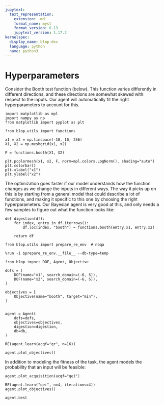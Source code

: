 ```yaml
---
jupytext:
  text_representation:
    extension: .md
    format_name: myst
    format_version: 0.13
    jupytext_version: 1.17.2
kernelspec:
  display_name: blop-dev
  language: python
  name: python3
---
```


# Hyperparameters

Consider the Booth test function (below). This function varies differently in different directions, and these directions are somewhat skewed with respect to the inputs. Our agent will automatically fit the right hyperparameters to account for this.

```{code-cell} ipython3
import matplotlib as mpl
import numpy as np
from matplotlib import pyplot as plt

from blop.utils import functions

x1 = x2 = np.linspace(-10, 10, 256)
X1, X2 = np.meshgrid(x1, x2)

F = functions.booth(X1, X2)

plt.pcolormesh(x1, x2, F, norm=mpl.colors.LogNorm(), shading="auto")
plt.colorbar()
plt.xlabel("x1")
plt.ylabel("x2")
```

The optimization goes faster if our model understands how the function changes as we change the inputs in different ways. The way it picks up on this is by starting from a general model that could describe a lot of functions, and making it specific to this one by choosing the right hyperparameters. Our Bayesian agent is very good at this, and only needs a few samples to figure out what the function looks like:

```{code-cell} ipython3
def digestion(df):
    for index, entry in df.iterrows():
        df.loc[index, "booth"] = functions.booth(entry.x1, entry.x2)

    return df
```

```{code-cell} ipython3
from blop.utils import prepare_re_env  # noqa

%run -i $prepare_re_env.__file__ --db-type=temp

from blop import DOF, Agent, Objective

dofs = [
    DOF(name="x1", search_domain=(-6, 6)),
    DOF(name="x2", search_domain=(-6, 6)),
]

objectives = [
    Objective(name="booth", target="min"),
]


agent = Agent(
    dofs=dofs,
    objectives=objectives,
    digestion=digestion,
    db=db,
)

RE(agent.learn(acqf="qr", n=16))

agent.plot_objectives()
```

In addition to modeling the fitness of the task, the agent models the probability that an input will be feasible:

```{code-cell} ipython3
agent.plot_acquisition(acqf="qei")
```

```{code-cell} ipython3
RE(agent.learn("qei", n=4, iterations=4))
agent.plot_objectives()
```

```{code-cell} ipython3
agent.best
```
